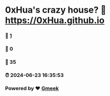 # 0xHua's crazy house? :link: https://0xHua.github.io 
### :page_facing_up: [1](https://0xHua.github.io/tag.html) 
### :speech_balloon: 0 
### :hibiscus: 35 
### :alarm_clock: 2024-06-23 16:35:53 
### Powered by :heart: [Gmeek](https://github.com/Meekdai/Gmeek)
